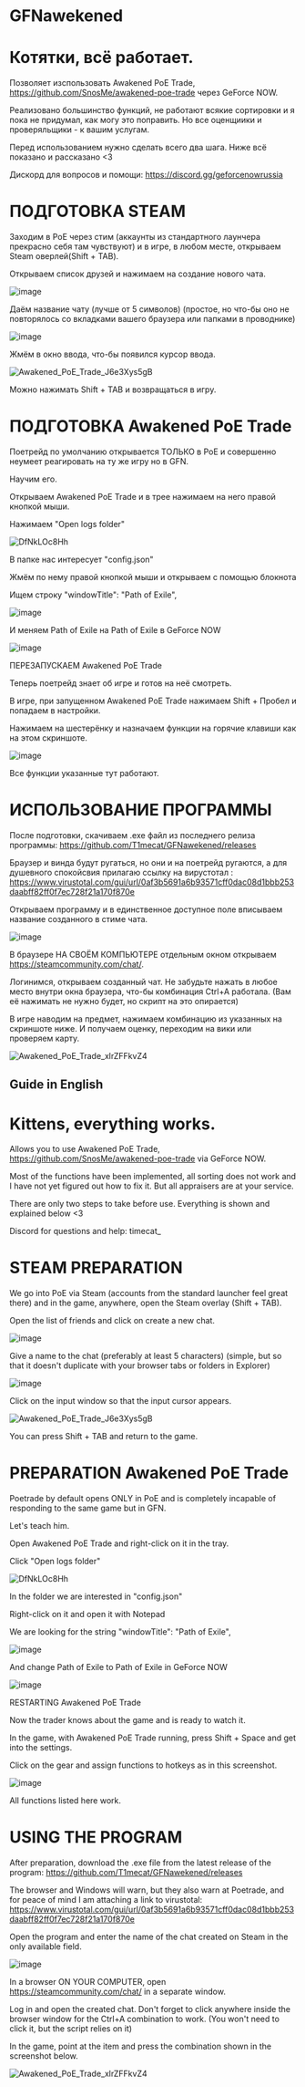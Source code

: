 # GFNawekened

# Котятки, всё работает. 

Позволяет изспользовать Awakened PoE Trade, https://github.com/SnosMe/awakened-poe-trade через GeForce NOW.

Реализовано большинство функций, не работают всякие сортировки и я пока не придумал, как могу это поправить. Но все оценщиики и проверяльщики - к вашим услугам.

Перед использованием нужно сделать всего два шага. Ниже всё показано и рассказано <3

Дискорд для вопросов и помощи: https://discord.gg/geforcenowrussia


# ПОДГОТОВКА STEAM

Заходим в PoE через стим (аккаунты из стандартного лаунчера прекрасно себя там чувствуют) и в игре, в любом месте, открываем Steam оверлей(Shift + TAB).

Открываем список друзей и нажимаем на создание нового чата.

![image](https://github.com/T1mecat/GFNawekened/assets/58136226/22c73800-53b2-40dd-b47f-8d575a4c9c1e)

Даём название чату (лучше от 5 символов) (простое, но что-бы оно не повторялось со вкладками вашего браузера или папками в проводнике)

![image](https://github.com/T1mecat/GFNawekened/assets/58136226/1f170a2a-ea46-40aa-b0d9-919b2001e8a5)

Жмём в окно ввода, что-бы появился курсор ввода. 

![Awakened_PoE_Trade_J6e3Xys5gB](https://github.com/T1mecat/GFNawekened/assets/58136226/09f86a9c-f76e-4747-8f5e-5789805e6c80)

Можно нажимать Shift + TAB и возвращаться в игру.


# ПОДГОТОВКА Awakened PoE Trade

Поетрейд по умолчанию открывается ТОЛЬКО в PoE и совершенно неумеет реагировать на ту же игру но в GFN.

Научим его.

Открываем Awakened PoE Trade и в трее нажимаем на него правой кнопкой мыши.

Нажимаем "Open logs folder"

![DfNkLOc8Hh](https://user-images.githubusercontent.com/58136226/196456536-416a8167-0800-4446-9daa-5e44eb9f7c4d.png)

В папке нас интересует "config.json"

Жмём по нему правой кнопкой мыши и открываем с помощью блокнота

Ищем строку "windowTitle": "Path of Exile",

![image](https://user-images.githubusercontent.com/58136226/196457152-e4a6ff07-23fe-4f5d-874d-0d00265607a9.png)

И меняем Path of Exile на Path of Exile в GeForce NOW

![image](https://user-images.githubusercontent.com/58136226/196457353-50a476eb-68a5-402d-9d91-dac9154196f5.png)

ПЕРЕЗАПУСКАЕМ Awakened PoE Trade

Теперь поетрейд знает об игре и готов на неё смотреть. 

В игре, при запущенном Awakened PoE Trade нажимаем Shift + Пробел и попадаем в настройки.

Нажимаем на шестерёнку и назначаем функции на горячие клавиши как на этом скриншоте.

![image](https://github.com/T1mecat/GFNawekened/assets/58136226/763f63b5-1238-4d5e-8417-012a005a94c2)

Все функции указанные тут работают.

# ИСПОЛЬЗОВАНИЕ ПРОГРАММЫ

После подготовки, скачиваем .exe файл из последнего релиза программы: https://github.com/T1mecat/GFNawekened/releases

Браузер и винда будут ругаться, но они и на поетрейд ругаются, а для душевного спокойсвия прилагаю ссылку на вирустотал : https://www.virustotal.com/gui/url/0af3b5691a6b93571cff0dac08d1bbb253daabff82ff0f7ec728f21a170f870e

Открываем программу и в единственное доступное поле вписываем название созданного в стиме чата.

![image](https://github.com/T1mecat/GFNawekened/assets/58136226/fd3bb3ff-1d02-44d8-8378-327c7dbe6bca)

В браузере НА СВОЁМ КОМПЬЮТЕРЕ отдельным окном открываем https://steamcommunity.com/chat/. 

Логинимся, открываем созданный чат. Не забудьте нажать в любое место внутри окна браузера, что-бы комбинация Ctrl+A работала. (Вам её нажимать не нужно будет, но скрипт на это опирается)

В игре наводим на предмет, нажимаем комбинацию из указанных на скриншоте ниже. И получаем оценку, переходим на вики или проверяем карту.

![Awakened_PoE_Trade_xlrZFFkvZ4](https://user-images.githubusercontent.com/58136226/197243728-ac572176-cb5c-4792-9af9-d76cc840dada.png)



## Guide in English

# Kittens, everything works.

Allows you to use Awakened PoE Trade, https://github.com/SnosMe/awakened-poe-trade via GeForce NOW.

Most of the functions have been implemented, all sorting does not work and I have not yet figured out how to fix it. But all appraisers are at your service.

There are only two steps to take before use. Everything is shown and explained below <3

Discord for questions and help: timecat_


# STEAM PREPARATION

We go into PoE via Steam (accounts from the standard launcher feel great there) and in the game, anywhere, open the Steam overlay (Shift + TAB).

Open the list of friends and click on create a new chat.

![image](https://github.com/T1mecat/GFNawekened/assets/58136226/22c73800-53b2-40dd-b47f-8d575a4c9c1e)

Give a name to the chat (preferably at least 5 characters) (simple, but so that it doesn't duplicate with your browser tabs or folders in Explorer)

![image](https://github.com/T1mecat/GFNawekened/assets/58136226/1f170a2a-ea46-40aa-b0d9-919b2001e8a5)

Click on the input window so that the input cursor appears.

![Awakened_PoE_Trade_J6e3Xys5gB](https://github.com/T1mecat/GFNawekened/assets/58136226/09f86a9c-f76e-4747-8f5e-5789805e6c80)

You can press Shift + TAB and return to the game.


# PREPARATION Awakened PoE Trade

Poetrade by default opens ONLY in PoE and is completely incapable of responding to the same game but in GFN.

Let's teach him.

Open Awakened PoE Trade and right-click on it in the tray.

Click "Open logs folder"

![DfNkLOc8Hh](https://user-images.githubusercontent.com/58136226/196456536-416a8167-0800-4446-9daa-5e44eb9f7c4d.png)

In the folder we are interested in "config.json"

Right-click on it and open it with Notepad

We are looking for the string "windowTitle": "Path of Exile",

![image](https://user-images.githubusercontent.com/58136226/196457152-e4a6ff07-23fe-4f5d-874d-0d00265607a9.png)

And change Path of Exile to Path of Exile in GeForce NOW

![image](https://user-images.githubusercontent.com/58136226/196457353-50a476eb-68a5-402d-9d91-dac9154196f5.png)

RESTARTING Awakened PoE Trade

Now the trader knows about the game and is ready to watch it.

In the game, with Awakened PoE Trade running, press Shift + Space and get into the settings.

Click on the gear and assign functions to hotkeys as in this screenshot.

![image](https://github.com/T1mecat/GFNawekened/assets/58136226/763f63b5-1238-4d5e-8417-012a005a94c2)

All functions listed here work.

# USING THE PROGRAM

After preparation, download the .exe file from the latest release of the program: https://github.com/T1mecat/GFNawekened/releases

The browser and Windows will warn, but they also warn at Poetrade, and for peace of mind I am attaching a link to virustotal: https://www.virustotal.com/gui/url/0af3b5691a6b93571cff0dac08d1bbb253daabff82ff0f7ec728f21a170f870e

Open the program and enter the name of the chat created on Steam in the only available field.

![image](https://github.com/T1mecat/GFNawekened/assets/58136226/fd3bb3ff-1d02-44d8-8378-327c7dbe6bca)

In a browser ON YOUR COMPUTER, open https://steamcommunity.com/chat/ in a separate window.

Log in and open the created chat. Don't forget to click anywhere inside the browser window for the Ctrl+A combination to work. (You won't need to click it, but the script relies on it)

In the game, point at the item and press the combination shown in the screenshot below.

![Awakened_PoE_Trade_xlrZFFkvZ4](https://user-images.githubusercontent.com/58136226/197243728-ac572176-cb5c-4792-9af9-d76cc840dada.png)
